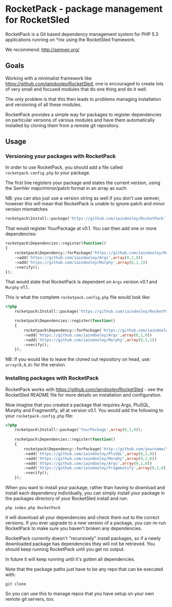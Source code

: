 # RocketPack - package management for RocketSled

RocketPack is a Git based dependency
management system for PHP 5.3 applications running
on *nix using the RocketSled framework.

We recommend: http://semver.org/

## Goals

Working with a minimalist framework like https://github.com/iaindooley/RocketSled,
one is encouraged to create lots of very small and focused modules that do one thing
and do it well.

The only problem is that this then leads to problems managing installation and 
versioning of all these modules.

RocketPack provides a simple way for packages to register dependencies on particular
versions of various modules and have them automatically installed by cloning them from
a remote git repository.

## Usage

### Versioning your packages with RocketPack

In order to use RocketPack, you should add a file called ```rocketpack.config.php``` to your package.

The first line registers your package and states the current version, using the SemVer 
major/minor/patch format in an array as such:

NB: you can also just use a version string as well if you don't use semver, however this will mean
that RocketPack is unable to ignore patch and minor version mismatches

```php
rocketpack\Install::package('https://github.com/iaindooley/RocketPack',array(0,1,0));
```

That would register YourPackage at v0.1. You can then add one or more dependencies:

```php
rocketpack\Dependencies::register(function()
{
    rocketpack\Dependency::forPackage('https://github.com/iaindooley/RocketPack')
    ->add('https://github.com/iaindooley/Args',array(0,1,0))
    ->add('https://github.com/iaindooley/Murphy',array(0,1,1))
    ->verify();
});
```

That would state that RocketPack is dependent on ```Args``` version v0.1 and ```Murphy``` v1.1.

This is what the complete ```rocketpack.config.php``` file would look like:

```php
<?php
    rocketpack\Install::package('https://github.com/iaindooley/RocketPack',array(0,1,0));

    rocketpack\Dependencies::register(function()
    {
        rocketpack\Dependency::forPackage('https://github.com/iaindooley/RocketPack')
        ->add('https://github.com/iaindooley/Args',array(0,1,0))
        ->add('https://github.com/iaindooley/Murphy',array(0,1,1))
        ->verify();
    });

```

NB: If you would like to leave the cloned out repository on head, use: ```array(0,0,0)``` for the version.

### Installing packages with RocketPack

RocketPack works with https://github.com/iaindooley/RocketSled - see the RocketSled README file for more details on installation and configuration.

Now imagine that you created a package that requires Args, PluSQL, Murphy and Fragmentify, all at version v0.1. You would add the following 
to your ```rocketpack.config.php``` file:

```php
<?php
    rocketpack\Install::package('YourPackage',array(0,1,0));
    
    rocketpack\Dependencies::register(function()
    {
        rocketpack\Dependency::forPackage('http://github.com/yourname/YourPackage')
        ->add('https://github.com/iaindooley/PluSQL',array(0,1,0))
        ->add('https://github.com/iaindooley/Murphy',array(0,1,0))
        ->add('https://github.com/iaindooley/Args',array(0,1,0))
        ->add('https://github.com/iaindooley/Fragmentify',array(0,1,0))
        ->verify();
    });
```

When you want to install your package, rather than having to download and install each dependency individually, you can simply install your package in the packages directory of your RocketSled 
install and run:

```
php index.php RocketPack
```

It will download all your dependencies and check them out to the correct versions. If you ever upgrade to a new version of a package, you can re-run
RocketPack to make sure you haven't broken any dependencies.

RocketPack currently doesn't "recursively" install packages, so if a newly downloaded package has dependencies they will not be retrieved. You should
keep running RocketPack until you get no output.

In future it will keep running until it's gotten all dependencies.

Note that the package paths just have to be any repo that can be executed with:

```
git clone
```

So you can use this to manage repos that you have setup on your own remote git servers, too.
